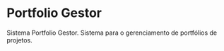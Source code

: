 # Portfolio Gestor
Sistema Portfolio Gestor. Sistema para o gerenciamento de portfólios de projetos.
